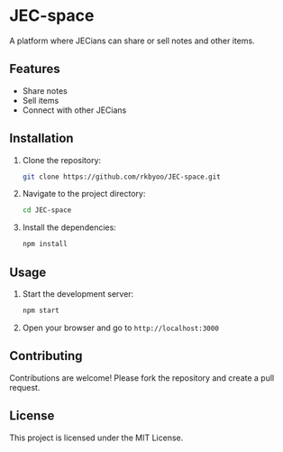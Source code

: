 # JEC-space

A platform where JECians can share or sell notes and other items.

## Features
- Share notes
- Sell items
- Connect with other JECians

## Installation
1. Clone the repository:
    ```bash
    git clone https://github.com/rkbyoo/JEC-space.git
    ```
2. Navigate to the project directory:
    ```bash
    cd JEC-space
    ```
3. Install the dependencies:
    ```bash
    npm install
    ```

## Usage
1. Start the development server:
    ```bash
    npm start
    ```
2. Open your browser and go to `http://localhost:3000`

## Contributing
Contributions are welcome! Please fork the repository and create a pull request.

## License
This project is licensed under the MIT License.
